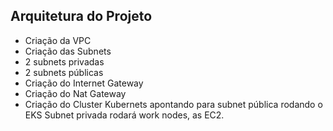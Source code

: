 ## Arquitetura do Projeto

- Criação da VPC
- Criação das Subnets
- 2 subnets privadas
- 2 subnets públicas
- Criação do Internet Gateway
- Criação do Nat Gateway
- Criação do Cluster Kubernets apontando para subnet pública rodando o EKS
Subnet privada rodará work nodes, as EC2.
